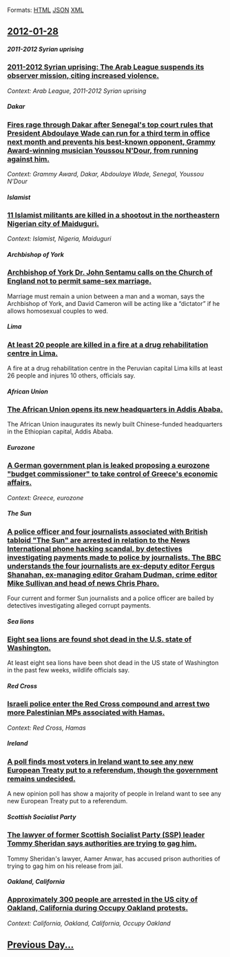
Formats: [HTML](2012/01/28/index.html)  [JSON](2012/01/28/index.json)  [XML](2012/01/28/index.xml)  

## [2012-01-28](/news/2012/01/28/index.md)

##### 2011-2012 Syrian uprising
### [2011-2012 Syrian uprising: The Arab League suspends its observer mission, citing increased violence. ](/news/2012/01/28/2011a2012-syrian-uprising-the-arab-league-suspends-its-observer-mission-citing-increased-violence.md)
_Context: Arab League, 2011-2012 Syrian uprising_

##### Dakar
### [Fires rage through Dakar after Senegal's top court rules that President Abdoulaye Wade can run for a third term in office next month and prevents his best-known opponent, Grammy Award-winning musician Youssou N'Dour, from running against him. ](/news/2012/01/28/fires-rage-through-dakar-after-senegal-s-top-court-rules-that-president-abdoulaye-wade-can-run-for-a-third-term-in-office-next-month-and-pre.md)
_Context: Grammy Award, Dakar, Abdoulaye Wade, Senegal, Youssou N'Dour_

##### Islamist
### [11 Islamist militants are killed in a shootout in the northeastern Nigerian city of Maiduguri. ](/news/2012/01/28/11-islamist-militants-are-killed-in-a-shootout-in-the-northeastern-nigerian-city-of-maiduguri.md)
_Context: Islamist, Nigeria, Maiduguri_

##### Archbishop of York
### [Archbishop of York Dr. John Sentamu calls on the Church of England not to permit same-sex marriage. ](/news/2012/01/28/archbishop-of-york-dr-john-sentamu-calls-on-the-church-of-england-not-to-permit-same-sex-marriage.md)
Marriage must remain a union between a man and a woman, says the Archbishop of York, and David Cameron will be acting like a &ldquo;dictator&rdquo; if he allows homosexual couples to wed.

##### Lima
### [At least 20 people are killed in a fire at a drug rehabilitation centre in Lima. ](/news/2012/01/28/at-least-20-people-are-killed-in-a-fire-at-a-drug-rehabilitation-centre-in-lima.md)
A fire at a drug rehabilitation centre in the Peruvian capital Lima kills at least 26 people and injures 10 others, officials say.

##### African Union
### [The African Union opens its new headquarters in Addis Ababa. ](/news/2012/01/28/the-african-union-opens-its-new-headquarters-in-addis-ababa.md)
The African Union inaugurates its newly built Chinese-funded headquarters in the Ethiopian capital, Addis Ababa.

##### Eurozone
### [A German government plan is leaked proposing a eurozone "budget commissioner" to take control of Greece's economic affairs. ](/news/2012/01/28/a-german-government-plan-is-leaked-proposing-a-eurozone-budget-commissioner-to-take-control-of-greece-s-economic-affairs.md)
_Context: Greece, eurozone_

##### The Sun
### [A police officer and four journalists associated with British tabloid "The Sun" are arrested in relation to the News International phone hacking scandal, by detectives investigating payments made to police by journalists. The BBC understands the four journalists are ex-deputy editor Fergus Shanahan, ex-managing editor Graham Dudman, crime editor Mike Sullivan and head of news Chris Pharo. ](/news/2012/01/28/a-police-officer-and-four-journalists-associated-with-british-tabloid-the-sun-are-arrested-in-relation-to-the-news-international-phone-hac.md)
Four current and former Sun journalists and a police officer are bailed by detectives investigating alleged corrupt payments.

##### Sea lions
### [Eight sea lions are found shot dead in the U.S. state of Washington. ](/news/2012/01/28/eight-sea-lions-are-found-shot-dead-in-the-u-s-state-of-washington.md)
At least eight sea lions have been shot dead in the US state of Washington in the past few weeks, wildlife officials say.

##### Red Cross
### [Israeli police enter the Red Cross compound and arrest two more Palestinian MPs associated with Hamas. ](/news/2012/01/28/israeli-police-enter-the-red-cross-compound-and-arrest-two-more-palestinian-mps-associated-with-hamas.md)
_Context: Red Cross, Hamas_

##### Ireland
### [A poll finds most voters in Ireland want to see any new European Treaty put to a referendum, though the government remains undecided. ](/news/2012/01/28/a-poll-finds-most-voters-in-ireland-want-to-see-any-new-european-treaty-put-to-a-referendum-though-the-government-remains-undecided.md)
A new opinion poll has show a majority of people in Ireland want to see any new European Treaty put to a referendum.

##### Scottish Socialist Party
### [The lawyer of former Scottish Socialist Party (SSP) leader Tommy Sheridan says authorities are trying to gag him. ](/news/2012/01/28/the-lawyer-of-former-scottish-socialist-party-ssp-leader-tommy-sheridan-says-authorities-are-trying-to-gag-him.md)
Tommy Sheridan&#039;s lawyer, Aamer Anwar, has accused prison authorities of trying to gag him on his release from jail.

##### Oakland, California
### [Approximately 300 people are arrested in the US city of Oakland, California during Occupy Oakland protests. ](/news/2012/01/28/approximately-300-people-are-arrested-in-the-us-city-of-oakland-california-during-occupy-oakland-protests.md)
_Context: California, Oakland, California, Occupy Oakland_

## [Previous Day...](/news/2012/01/27/index.md)

